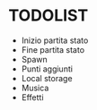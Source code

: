 # TODOLIST

- Inizio partita stato
- Fine partita stato
- Spawn
- Punti aggiunti
- Local storage
- Musica
- Effetti
